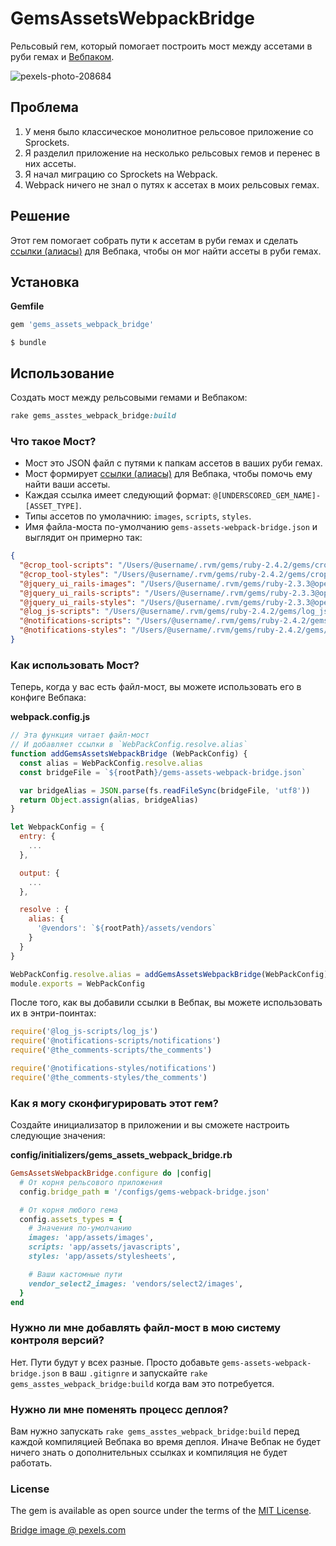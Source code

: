 # GemsAssetsWebpackBridge

Рельсовый гем, который помогает построить мост между ассетами в руби гемах и [Вебпаком](https://webpack.js.org/).

![pexels-photo-208684](https://user-images.githubusercontent.com/496713/36936816-18261a9c-1f1b-11e8-9c46-6b6d830fed2c.jpeg)

## Проблема

1. У меня было классическое монолитное рельсовое приложение со Sprockets.
2. Я разделил приложение на несколько рельсовых гемов и перенес в них ассеты.
3. Я начал миграцию со Sprockets на Webpack.
4. Webpack ничего не знал о путях к ассетах в моих рельсовых гемах.

## Решение

Этот гем помогает собрать пути к ассетам в руби гемах и сделать [ссылки (алиасы)](https://webpack.js.org/configuration/resolve/#resolve-alias) для Вебпака, чтобы он мог найти ассеты в руби гемах.

## Установка

**Gemfile**

```ruby
gem 'gems_assets_webpack_bridge'
```

```
$ bundle
```

## Использование

Создать мост между рельсовыми гемами и Вебпаком:

```ruby
rake gems_asstes_webpack_bridge:build
```

### Что такое Мост?

* Мост это JSON файл с путями к папкам ассетов в ваших руби гемах.
* Мост формирует [ссылки (алиасы)](https://webpack.js.org/configuration/resolve/#resolve-alias) для Вебпака, чтобы помочь ему найти ваши ассеты.
* Каждая ссылка имеет следующий формат: `@[UNDERSCORED_GEM_NAME]-[ASSET_TYPE]`.
* Типы ассетов по умолачнию: `images`, `scripts`, `styles`.
* Имя файла-моста по-умолчанию `gems-assets-webpack-bridge.json` и выглядит он примерно так:

```json
{
  "@crop_tool-scripts": "/Users/@username/.rvm/gems/ruby-2.4.2/gems/crop_tool/app/assets/javascripts",
  "@crop_tool-styles": "/Users/@username/.rvm/gems/ruby-2.4.2/gems/crop_tool/app/assets/stylesheets",
  "@jquery_ui_rails-images": "/Users/@username/.rvm/gems/ruby-2.3.3@open-cook.ru/gems/jquery-ui-rails-5.0.0/app/assets/images",
  "@jquery_ui_rails-scripts": "/Users/@username/.rvm/gems/ruby-2.3.3@open-cook.ru/gems/jquery-ui-rails-5.0.0/app/assets/javascripts",
  "@jquery_ui_rails-styles": "/Users/@username/.rvm/gems/ruby-2.3.3@open-cook.ru/gems/jquery-ui-rails-5.0.0/app/assets/stylesheets",
  "@log_js-scripts": "/Users/@username/.rvm/gems/ruby-2.4.2/gems/log_js/app/assets/javascripts",
  "@notifications-scripts": "/Users/@username/.rvm/gems/ruby-2.4.2/gems/notifications/app/assets/javascripts",
  "@notifications-styles": "/Users/@username/.rvm/gems/ruby-2.4.2/gems/notifications/app/assets/stylesheets",
}
```

### Как использовать Мост?

Теперь, когда у вас есть файл-мост, вы можете использовать его в конфиге Вебпака:

**webpack.config.js**

```javascript
// Эта функция читает файл-мост
// И добавляет ссылки в `WebPackConfig.resolve.alias`
function addGemsAssetsWebpackBridge (WebPackConfig) {
  const alias = WebPackConfig.resolve.alias
  const bridgeFile = `${rootPath}/gems-assets-webpack-bridge.json`

  var bridgeAlias = JSON.parse(fs.readFileSync(bridgeFile, 'utf8'))
  return Object.assign(alias, bridgeAlias)
}

let WebpackConfig = {
  entry: {
    ...
  },

  output: {
    ...
  },

  resolve : {
    alias: {
      '@vendors': `${rootPath}/assets/vendors`
    }
  }
}

WebPackConfig.resolve.alias = addGemsAssetsWebpackBridge(WebPackConfig)
module.exports = WebPackConfig
```

После того, как вы добавили ссылки в Вебпак, вы можете использовать их в энтри-поинтах:

```javascript
require('@log_js-scripts/log_js')
require('@notifications-scripts/notifications')
require('@the_comments-scripts/the_comments')

require('@notifications-styles/notifications')
require('@the_comments-styles/the_comments')
```

### Как я могу сконфигурировать этот гем?

 Создайте инициализатор в приложении и вы сможете настроить следующие значения:

**config/initializers/gems_assets_webpack_bridge.rb**

```ruby
GemsAssetsWebpackBridge.configure do |config|
  # От корня рельсового приложения
  config.bridge_path = '/configs/gems-webpack-bridge.json'

  # От корня любого гема
  config.assets_types = {
    # Значения по-умолчанию
    images: 'app/assets/images',
    scripts: 'app/assets/javascripts',
    styles: 'app/assets/stylesheets',

    # Ваши кастомные пути
    vendor_select2_images: 'vendors/select2/images',
  }
end
```

### Нужно ли мне добавлять файл-мост в мою систему контроля версий?

Нет. Пути будут у всех разные. Просто добавьте `gems-assets-webpack-bridge.json` в ваш  `.gitignre` и запускайте `rake gems_asstes_webpack_bridge:build` когда вам это потребуется.

### Нужно ли мне поменять процесс деплоя?

Вам нужно запускать `rake gems_asstes_webpack_bridge:build` перед каждой компиляцией Вебпака во время деплоя. Иначе Вебпак не будет ничего знать о дополнительных ссылках и компиляция не будет работать.

### License

The gem is available as open source under the terms of the [MIT License](https://opensource.org/licenses/MIT).

[Bridge image @ pexels.com](https://www.pexels.com/photo/architecture-autumn-blue-blue-sky-208684/)
